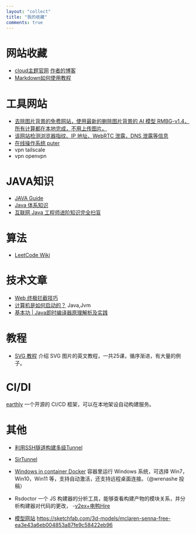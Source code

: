 ```yaml
---
layout: "collect"
title: "我的收藏"
comments: true
---
```

# 网站收藏

- [cloud主题官网](https://github.com/aircloud/hexo-aircloud-blog) [作者的博客](https://niexiaotao.cn/)
- [Markdown如何使用教程](https://www.jianshu.com/p/ffbf3d120fef)
  
# 工具网站
- [去除图片背景的免费网站，使用最新的删除图片背景的 AI 模型 RMBG-v1.4，所有计算都在本地完成，不用上传图片。](https://background-erase.xyz/)
- [该网站检测浏览器指纹、IP 地址、WebRTC 泄露，DNS 泄露等信息](browserscan.net)
- [在线操作系统 puter](https://puter.com/)
- vpn tailscale
- vpn openvpn

# JAVA知识
- [JAVA Guide](https://javaguide.cn/)
- [Java 体系知识](https://pdai.tech/)
- [互联网 Java 工程师进阶知识完全扫盲](https://doocs.github.io/)

# 算法
- [LeetCode Wiki](https://doocs.github.io/leetcode/)

# 技术文章
- [Web 终极拦截技巧](https://hughfenghen.github.io/posts/2023/12/23/web-spy/#%E6%8B%A6%E6%88%AA%E7%9A%84%E6%96%B9%E6%B3%95h)
- [计算机是如何启动的？](https://ruanyifeng.com/blog/2013/02/booting.html)
Java,Jvm
- [基本功 | Java即时编译器原理解析及实践](https://tech.meituan.com/2020/10/22/java-jit-practice-in-meituan.html)

# 教程
- [SVG 教程](https://svg-tutorial.com/) 介绍 SVG 图片的英文教程，一共25课，循序渐进，有大量的例子。


# CI/DI
[earthly](https://earthly.dev/) 一个开源的 CI/CD 框架，可以在本地架设自动构建服务。


# 其他
- [利用SSH隧道构建多级Tunnel](https://zhuanlan.zhihu.com/p/94624842)
- [SirTunnel](https://github.com/anderspitman/SirTunnel)
- [Windows in container Docker](https://github.com/dockur/windows) 容器里运行 Windows 系统，可选择 Win7，Win10，Win11 等，支持自动激活，还支持远程桌面连接。（@wrenashe 投稿）
- Rsdoctor 一个 JS 构建器的分析工具，能够查看构建产物的模块关系，并分析构建器对代码的更改，
-[v2ex+电鸭Hire](https://x-hiring.hehehai.cn/)

- [模型网站](https://sketchfab.com/) https://sketchfab.com/3d-models/mclaren-senna-free-ea3e43a6eb004853a87fe9c58422eb96